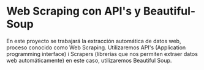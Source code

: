 # Web Scraping con API's y Beautiful-Soup

En este proyecto se trabajará la extracción automática de datos web, proceso conocido como Web Scraping. Utilizaremos API's (Application programming interface) i Scrapers (librerías que nos permiten extraer datos web automáticamente) en este caso, utilizaremos Beautiful Soup.
